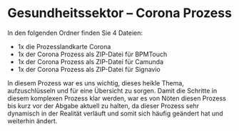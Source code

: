 # Gesundheitssektor – Corona Prozess



In den folgenden Ordner finden Sie 4 Dateien:

-	1x die Prozesslandkarte Corona
-	1x der Corona Prozess als ZIP-Datei für BPMTouch
-	1x der Corona Prozess als ZIP-Datei für Camunda
-	1x der Corona Prozess als ZIP-Datei für Signavio

In diesem Prozess war es uns wichtig, dieses heikle Thema, aufzuschlüsseln und für eine Übersicht zu sorgen. Damit die Schritte in diesem komplexen Prozess klar werden, war es von Nöten diesen Prozess bis kurz vor der Abgabe aktuell zu halten, da dieser Prozess sehr dynamisch in der Realität verläuft und somit sich häufig geändert hat und weiterhin ändert.  
